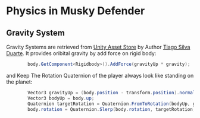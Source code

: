 # Physics in Musky Defender

## Gravity System
Gravity Systems are retrieved from [Unity Asset Store](https://assetstore.unity.com/packages/tools/physics/orbital-gravity-movement-65682) by Author [Tiago Silva Duarte](https://assetstore.unity.com/publishers/22155). It provides oribital gravity by add force on rigid body:
```C#
        body.GetComponent<Rigidbody>().AddForce(gravityUp * gravity);
```
and Keep The Rotation Quaternion of the player always look like standing on the planet:

```C#
        Vector3 gravityUp = (body.position - transform.position).normalized;
        Vector3 bodyUp = body.up;
        Quaternion targetRotation = Quaternion.FromToRotation(bodyUp, gravityUp) * body.rotation;
        body.rotation = Quaternion.Slerp(body.rotation, targetRotation, 50 * Time.deltaTime);
```
